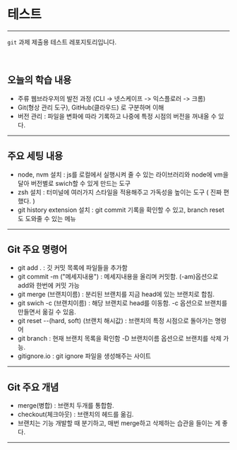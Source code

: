 # 테스트
---
`git` 과제 제출용 테스트 레포지토리입니다. 

<br>

## 오늘의 학습 내용
- 주류 웹브라우저의 발전 과정 (CLI -> 넷스케이프 -> 익스플로러 -> 크롬)
- Git(형상 관리 도구), GitHub(클라우드) 로 구분하며 이해
- 버전 관리 : 파일을 변화에 따라 기록하고 나중에 특정 시점의 버전을 꺼내올 수 있다.

- ---

## 주요 세팅 내용

 - node, nvm 설치 : js를 로컬에서 실행시켜 줄 수 있는 라이브러리와 node에 vm을 달아 버전별로 swich할 수 있게 만드는 도구
- zsh 설치 : 터미널에 여러가지 스타일을 적용해주고 가독성을 높이는 도구 ( 진짜 편했다. )
- git history extension 설치 : git commit 기록을 확인할 수 있고, branch reset도 도와줄 수 있는 메뉴

- ---

## Git 주요 명령어
- git add . : 깃 커밋 목록에 파일들을 추가함
- git commit -m ("메세지내용") : 메세지내용을 올리며 커밋함. (-am)옵션으로 add와 한번에 커밋 가능
- git merge (브랜치이름) : 분리된 브랜치를 지금 head에 있는 브랜치로 합침. 
- git swich -c (브랜치이름) : 해당 브랜치로 head를 이동함. -c 옵션으로 브랜치를 만들면서 옮길 수 있음.
- git reset --(hard, soft) (브랜치 해시값) : 브랜치의 특정 시점으로 돌아가는 명령어
- git branch : 현재 브랜치 목록을 확인함 -D 브랜치이름 옵션으로 브랜치를 삭제 가능.
- gitignore.io : git ignore 파일을 생성해주는 사이트

---

## Git 주요 개념
- merge(병합) : 브랜치 두개를 통합함.
- checkout(체크아웃) : 브랜치의 헤드를 옮김.
- 브랜치는 기능 개발할 때 분기하고, 매번 merge하고 삭제하는 습관을 들이는 게 좋다.

---

